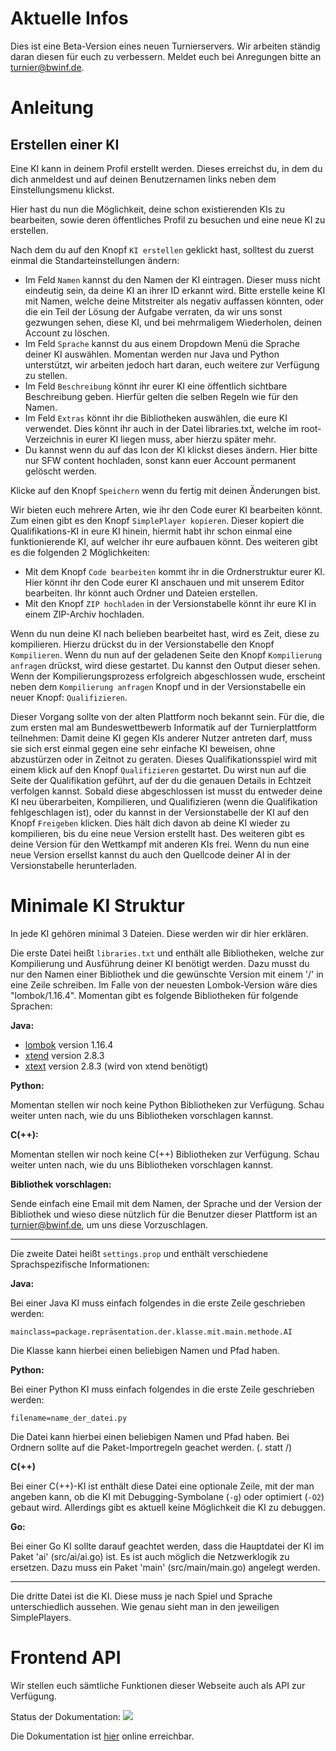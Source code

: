 Aktuelle Infos
=======
Dies ist eine Beta-Version eines neuen Turnierservers. Wir arbeiten ständig daran diesen für euch zu verbessern. Meldet euch bei Anregungen bitte an [turnier@bwinf.de](mailto:turnier@bwinf.de).


Anleitung
=======
Erstellen einer KI
-------
Eine KI kann in deinem Profil erstellt werden. Dieses erreichst du, in dem du dich anmeldest und auf deinen Benutzernamen links neben dem Einstellungsmenu klickst.

Hier hast du nun die Möglichkeit, deine schon existierenden KIs zu bearbeiten, sowie deren öffentliches Profil zu besuchen und eine neue KI zu erstellen.

Nach dem du auf den Knopf `KI erstellen` geklickt hast, solltest du zuerst einmal die Standarteinstellungen ändern:

* Im Feld `Namen` kannst du den Namen der KI eintragen. Dieser muss nicht eindeutig sein, da deine KI an ihrer ID erkannt wird. Bitte erstelle keine KI mit Namen, welche deine Mitstreiter als negativ auffassen könnten, oder die ein Teil der Lösung der Aufgabe verraten, da wir uns sonst gezwungen sehen, diese KI, und bei mehrmaligem Wiederholen, deinen Account zu löschen.
* Im Feld `Sprache` kannst du aus einem Dropdown Menü die Sprache deiner KI auswählen. Momentan werden nur Java und Python unterstützt, wir arbeiten jedoch hart daran, euch weitere zur Verfügung zu stellen.
* Im Feld `Beschreibung` könnt ihr eurer KI eine öffentlich sichtbare Beschreibung geben. Hierfür gelten die selben Regeln wie für den Namen.
* Im Feld `Extras` könnt ihr die Bibliotheken auswählen, die eure KI verwendet. Dies könnt ihr auch in der Datei libraries.txt, welche im root-Verzeichnis in eurer KI liegen muss, aber hierzu später mehr.
* Du kannst wenn du auf das Icon der KI klickst dieses ändern. Hier bitte nur SFW content hochladen, sonst kann euer Account permanent gelöscht werden.

Klicke auf den Knopf `Speichern` wenn du fertig mit deinen Änderungen bist.

Wir bieten euch mehrere Arten, wie ihr den Code eurer KI bearbeiten könnt. Zum einen gibt es den Knopf `SimplePlayer kopieren`. Dieser kopiert die Qualifikations-KI in eure KI hinein, hiermit habt ihr schon einmal eine funktionierende KI, auf welcher ihr eure aufbauen könnt. Des weiteren gibt es die folgenden 2 Möglichkeiten:

* Mit dem Knopf `Code bearbeiten` kommt ihr in die Ordnerstruktur eurer KI. Hier könnt ihr den Code eurer KI anschauen und mit unserem Editor bearbeiten. Ihr könnt auch Ordner und Dateien erstellen.
* Mit den Knopf `ZIP hochladen` in der Versionstabelle könnt ihr eure KI in einem ZIP-Archiv hochladen.

Wenn du nun deine KI nach belieben bearbeitet hast, wird es Zeit, diese zu kompilieren. Hierzu drückst du in der Versionstabelle den Knopf `Kompilieren`. Wenn du nun auf der geladenen Seite den Knopf `Kompilierung anfragen` drückst, wird diese gestartet. Du kannst den Output dieser sehen. Wenn der Kompilierungsprozess erfolgreich abgeschlossen wude, erscheint neben dem `Kompilierung anfragen` Knopf und in der Versionstabelle ein neuer Knopf: `Qualifizieren`.

Dieser Vorgang sollte von der alten Plattform noch bekannt sein. Für die, die zum ersten mal am Bundeswettbewerb Informatik auf der Turnierplattform teilnehmen: Damit deine KI gegen KIs anderer Nutzer antreten darf, muss sie sich erst einmal gegen eine sehr einfache KI beweisen, ohne abzustürzen oder in Zeitnot zu geraten. Dieses Qualifikationsspiel wird mit einem klick auf den Knopf `Qualifizieren` gestartet. Du wirst nun auf die Seite der Qualifikation geführt, auf der du die genauen Details in Echtzeit verfolgen kannst. Sobald diese abgeschlossen ist musst du entweder deine KI neu überarbeiten, Kompilieren, und Qualifizieren (wenn die Qualifikation fehlgeschlagen ist), oder du kannst in der Versionstabelle der KI auf den Knopf `Freigeben` klicken. Dies hält dich davon ab deine KI wieder zu kompilieren, bis du eine neue Version erstellt hast. Des weiteren gibt es deine Version für den Wettkampf mit anderen KIs frei. Wenn du nun eine neue Version ersellst kannst du auch den Quellcode deiner AI in der Versionstabelle herunterladen.


Minimale KI Struktur
====================

In jede KI gehören minimal 3 Dateien. Diese werden wir dir hier erklären.

Die erste Datei heißt `libraries.txt` und enthält alle Bibliotheken, welche zur Kompilierung und Ausführung deiner KI benötigt werden. Dazu musst du nur den Namen einer Bibliothek und die gewünschte Version mit einem '/' in eine Zeile schreiben. Im Falle von der neuesten Lombok-Version wäre dies "lombok/1.16.4". Momentan gibt es folgende Bibliotheken für folgende Sprachen:

**Java:**

- [lombok](https://projectlombok.org/) version 1.16.4
- [xtend](http://eclipse.org/xtend/) version 2.8.3
- [xtext](https://eclipse.org/xtext/) version 2.8.3 (wird von xtend benötigt)

**Python:**

Momentan stellen wir noch keine Python Bibliotheken zur Verfügung. Schau weiter unten nach, wie du uns Bibliotheken vorschlagen kannst.

**C(++):**

Momentan stellen wir noch keine C(++) Bibliotheken zur Verfügung. Schau weiter unten nach, wie du uns Bibliotheken vorschlagen kannst.

**Bibliothek vorschlagen:**

Sende einfach eine Email mit dem Namen, der Sprache und der Version der Bibliothek und wieso diese nützlich für die Benutzer dieser Plattform ist an
[turnier@bwinf.de](mailto:turnier@bwinf.de), um uns diese Vorzuschlagen.

----------------------------------------------------------

Die zweite Datei heißt `settings.prop` und enthält verschiedene Sprachspezifische Informationen:

**Java:**

Bei einer Java KI muss einfach folgendes in die erste Zeile geschrieben werden:
```
mainclass=package.repräsentation.der.klasse.mit.main.methode.AI
```
Die Klasse kann hierbei einen beliebigen Namen und Pfad haben.

**Python:**

Bei einer Python KI muss einfach folgendes in die erste Zeile geschrieben werden:
```
filename=name_der_datei.py
```
Die Datei kann hierbei einen beliebigen Namen und Pfad haben. Bei Ordnern sollte auf die Paket-Importregeln geachet werden. (. statt /)

**C(++)**

Bei einer C(++)-KI ist enthält diese Datei eine optionale Zeile, mit der man angeben kann, ob die KI mit Debugging-Symbolane (`-g`)
oder optimiert (`-O2`) gebaut wird. Allerdings gibt es aktuell keine Möglichkeit die KI zu debuggen.

**Go:**

Bei einer Go KI sollte darauf geachtet werden, dass die Hauptdatei der KI im Paket 'ai' (src/ai/ai.go) ist.
Es ist auch möglich die Netzwerklogik zu ersetzen. Dazu muss ein Paket 'main' (src/main/main.go) angelegt werden.

----------------------------------------------------------

Die dritte Datei ist die KI. Diese muss je nach Spiel und Sprache unterschiedlich aussehen. Wie genau sieht man in den jeweiligen SimplePlayers.


Frontend API
============

Wir stellen euch sämtliche Funktionen dieser Webseite auch als API zur Verfügung.

Status der Dokumentation: <img src="http://online.swagger.io/validator?url=http://turnierserver.informatik-olympiade.de/api.yaml">

Die Dokumentation ist [hier](http://turnierserver.informatik-olympiade.de/api) online erreichbar.
